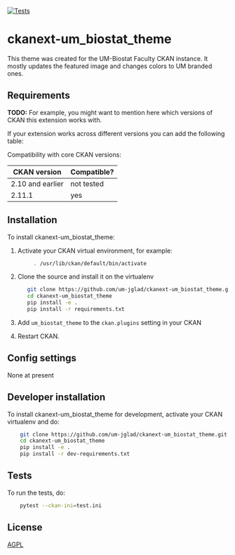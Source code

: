 [![Tests](https://github.com/um-jglad/ckanext-um_biostat_theme/workflows/Tests/badge.svg?branch=main)](https://github.com/um-jglad/ckanext-um_biostat_theme/actions)

# ckanext-um_biostat_theme

This theme was created for the UM-Biostat Faculty CKAN instance. It mostly updates the featured image and changes colors to UM branded ones.

## Requirements

**TODO:** For example, you might want to mention here which versions of CKAN this
extension works with.

If your extension works across different versions you can add the following table:

Compatibility with core CKAN versions:

| CKAN version     | Compatible? |
| ---------------- | ----------- |
| 2.10 and earlier | not tested  |
| 2.11.1           | yes         |

## Installation

To install ckanext-um_biostat_theme:

1. Activate your CKAN virtual environment, for example:

   ```bash
        . /usr/lib/ckan/default/bin/activate
   ```

2. Clone the source and install it on the virtualenv

   ```bash
      git clone https://github.com/um-jglad/ckanext-um_biostat_theme.git
      cd ckanext-um_biostat_theme
      pip install -e .
      pip install -r requirements.txt
   ```

3. Add `um_biostat_theme` to the `ckan.plugins` setting in your CKAN

4. Restart CKAN.

## Config settings

None at present

## Developer installation

To install ckanext-um_biostat_theme for development, activate your CKAN virtualenv and
do:

```bash
    git clone https://github.com/um-jglad/ckanext-um_biostat_theme.git
    cd ckanext-um_biostat_theme
    pip install -e .
    pip install -r dev-requirements.txt
```

## Tests

To run the tests, do:

```bash
    pytest --ckan-ini=test.ini
```

## License

[AGPL](https://www.gnu.org/licenses/agpl-3.0.en.html)
